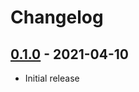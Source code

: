 # Changelog

## [0.1.0] - 2021-04-10

- Initial release

<!-- http://keepachangelog.com/ -->

<!-- [0.1.1]: https://github.com/vey/vey-pages/compare/v0.1.0...v0.1.1 -->
[0.1.0]: https://github.com/vey/vey-pages/releases/tag/v0.1.0

